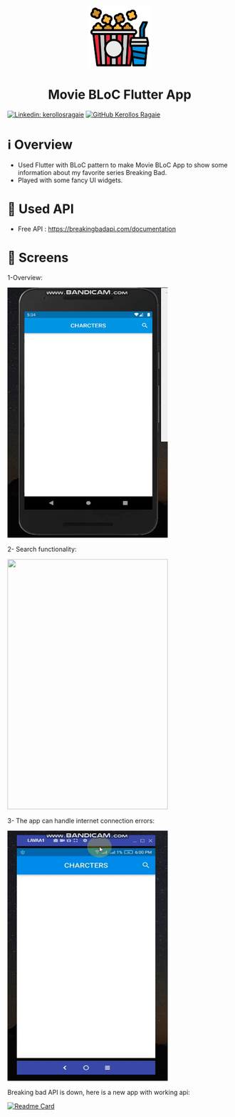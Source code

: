 <p align="center">
    <img src="assets/logo.png" width="140" height="140">
</p>
<h1 align="center">
Movie BLoC Flutter App
</h1>

[![Linkedin: kerollosragaie](https://img.shields.io/badge/-kerollosragaie-blue?style=flat-square&logo=Linkedin&logoColor=white&link=https://www.linkedin.com/in/kerollos-ragaie-youssef-b9529aa6/)](https://www.linkedin.com/in/kerollos-ragaie/)
[![GitHub Kerollos Ragaie](https://img.shields.io/github/followers/kerolosragaie?label=follow&style=social)](https://github.com/kerolosragaie)

# ℹ️ Overview
- Used Flutter with BLoC pattern to make Movie BLoC App to show some information about my favorite series Breaking Bad. 
- Played with some fancy UI widgets.

# 📌 Used API

- Free API : https://breakingbadapi.com/documentation

# 📱 Screens
1-Overview:

<img src="assets/gifs/1-starting_app.gif" width="360" height="560"/>

2- Search functionality:

<img src="assets/gifs/2-search_function.gif" width="360" height="560"/>

3- The app can handle internet connection errors:

<img src="assets/gifs/3-handle_internet_connection.gif" width="360" height="560"/>

Breaking bad API is down, here is a new app with working api:

[![Readme Card](https://github-readme-stats.vercel.app/api/pin/?username=kerolosragaie&repo=rick_morty_bloc)](https://github.com/kerolosragaie/rick_morty_bloc)
